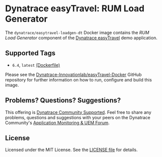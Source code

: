 # Dynatrace easyTravel: RUM Load Generator

The `dynatrace/easytravel-loadgen-dt` Docker image contains the *RUM Load Generator* component of the [Dynatrace easyTravel](https://community.dynatrace.com/community/display/DL/Demo+Applications+-+easyTravel) demo application.

## Supported Tags

- `6.4`, `latest` [(Dockerfile)](https://github.com/dynatrace-innovationlab/easyTravel-Dynatrace-Docker/build/loadgen-dt/Dockerfile)

Please see the [Dynatrace-Innovationlab/easyTravel-Docker](https://github.com/dynatrace-innovationlab/easyTravel-Docker) GitHub repository for further information on how to run, configure and build this image.

## Problems? Questions? Suggestions?

This offering is [Dynatrace Community Supported](https://community.dynatrace.com/community/display/DL/Support+Levels#SupportLevels-Communitysupported/NotSupportedbyDynatrace(providedbyacommunitymember)). Feel free to share any problems, questions and suggestions with your peers on the Dynatrace Community's [Application Monitoring & UEM Forum](https://answers.dynatrace.com/spaces/146/index.html).

## License

Licensed under the MIT License. See the [LICENSE file](https://github.com/dynatrace-innovationlab/easyTravel-Docker/blob/master/LICENSE) for details.
